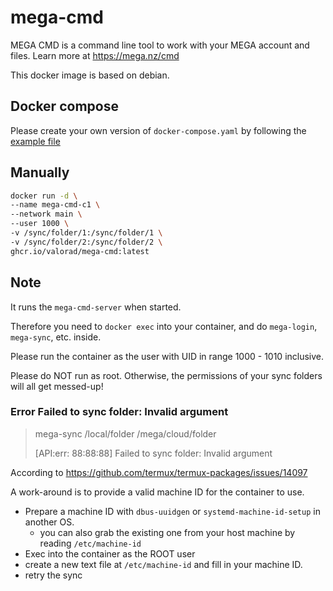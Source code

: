 # mega-cmd

MEGA CMD is a command line tool to work with your MEGA account and files. Learn more at https://mega.nz/cmd

This docker image is based on debian.

## Docker compose

Please create your own version of `docker-compose.yaml` by following the [example file](docker-compose.run.example.yaml)

## Manually

``` bash
docker run -d \
--name mega-cmd-c1 \
--network main \
--user 1000 \
-v /sync/folder/1:/sync/folder/1 \
-v /sync/folder/2:/sync/folder/2 \
ghcr.io/valorad/mega-cmd:latest
```

## Note

It runs the `mega-cmd-server` when started.

Therefore you need to `docker exec` into your container, and do `mega-login`, `mega-sync`, etc. inside.

Please run the container as the user with UID in range 1000 - 1010 inclusive.

Please do NOT run as root. Otherwise, the permissions of your sync folders will all get messed-up!

### Error Failed to sync folder: Invalid argument

> mega-sync /local/folder /mega/cloud/folder
> 
> [API:err: 88:88:88] Failed to sync folder: Invalid argument

According to https://github.com/termux/termux-packages/issues/14097

A work-around is to provide a valid machine ID for the container to use.

- Prepare a machine ID with `dbus-uuidgen` or `systemd-machine-id-setup` in another OS.
  - you can also grab the existing one from your host machine by reading `/etc/machine-id`
- Exec into the container as the ROOT user
- create a new text file at `/etc/machine-id` and fill in your machine ID.
- retry the sync

